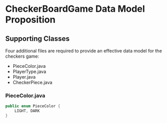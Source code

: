 # CheckerBoardGame Data Model Proposition

## Supporting Classes
Four additional files are required to provide an effective data model for the checkers game:
* PieceColor.java
* PlayerType.java
* Player.java
* CheckerPiece.java

### PieceColor.java
```java
public enum PieceColor {
    LIGHT, DARK
}
```
